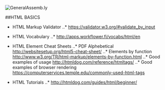 ![GeneralAssemb.ly](https://github.com/generalassembly/ga-ruby-on-rails-for-devs/raw/master/images/ga.png "GeneralAssemb.ly")

##HTML BASICS

* HTML Markup Validator
..* https://validator.w3.org/#validate_by_input

* HTML Vocabulary
..* http://apps.workflower.fi/vocabs/html/en

* HTML Element Cheat Sheets
..* PDF Alphebetical http://websitesetup.org/html5-cheat-sheet/
..* Elements by function http://www.w3.org/TR/html-markup/elements-by-function.html
..* Good examples of usage http://htmldog.com/reference/htmltags/
..* Good examples of browser rendering https://computerservices.temple.edu/commonly-used-html-tags

* HTML Tutorials
..* http://htmldog.com/guides/html/beginner/
